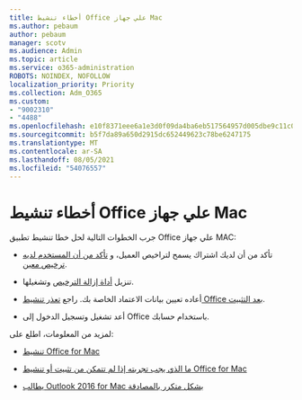 ```yaml
---
title: أخطاء تنشيط Office علي جهاز Mac
ms.author: pebaum
author: pebaum
manager: scotv
ms.audience: Admin
ms.topic: article
ms.service: o365-administration
ROBOTS: NOINDEX, NOFOLLOW
localization_priority: Priority
ms.collection: Adm_O365
ms.custom:
- "9002310"
- "4488"
ms.openlocfilehash: e10f8371eee6a1e3d0f09da4ba6eb517564957d005dbe9c11c00c35a640fbd0d
ms.sourcegitcommit: b5f7da89a650d2915dc652449623c78be6247175
ms.translationtype: MT
ms.contentlocale: ar-SA
ms.lasthandoff: 08/05/2021
ms.locfileid: "54076557"
---
```

# <a name="office-activation-errors-on-mac"></a>أخطاء تنشيط Office علي جهاز Mac

جرب الخطوات التالية لحل خطا تنشيط تطبيق Office علي جهاز MAC:

- تأكد من أن لديك اشتراك يسمح لتراخيص العميل، و [تأكد من أن المستخدم لديه ترخيص معين](https://docs.microsoft.com/microsoft-365/admin/add-users/add-users).

- تنزيل [أداة إزالة الترخيص](https://support.office.com/article/how-to-remove-office-license-files-on-a-mac-b032c0f6-a431-4dad-83a9-6b727c03b193) وتشغيلها.

- أعاده تعيين بيانات الاعتماد الخاصة بك. راجع [تعذر تنشيط Office بعد التثبيت](https://support.office.com/article/5efba2b4-b1e6-4e5f-bf3c-6ab945d03dea#bkmk_cantactivate).

- أعد تشغيل وتسجيل الدخول إلى Office باستخدام حسابك.

لمزيد من المعلومات، اطلع على:

- [تنشيط Office for Mac](https://support.office.com/article/activate-office-for-mac-7f6646b1-bb14-422a-9ad4-a53410fcefb2)

- [ما الذي يجب تجربته إذا لم تتمكن من تثبيت أو تنشيط Office for Mac](https://support.office.com/article/5efba2b4-b1e6-4e5f-bf3c-6ab945d03dea#picktab=activation)

- [يطالب Outlook 2016 for Mac بشكل متكرر بالمصادقة](https://docs.microsoft.com/outlook/troubleshoot/sign-in/repeated-prompts-authentication)

